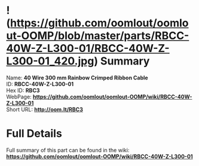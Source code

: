 
!(https://github.com/oomlout/oomlout-OOMP/blob/master/parts/RBCC-40W-Z-L300-01/RBCC-40W-Z-L300-01_420.jpg)
Summary
=================
  
Name: __40 Wire 300 mm Rainbow Crimped Ribbon Cable__    
ID: __RBCC-40W-Z-L300-01__   
Hex ID: __RBC3__   
WebPage: __https://github.com/oomlout/oomlout-OOMP/wiki/RBCC-40W-Z-L300-01__   
Short URL: __http://oom.lt/RBC3__   

Full Details
==========================
Full summary of this part can be found in the wiki:   
__https://github.com/oomlout/oomlout-OOMP/wiki/RBCC-40W-Z-L300-01__    

